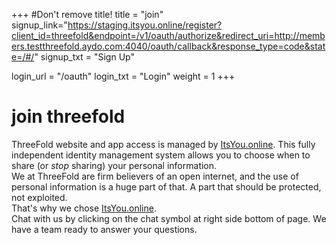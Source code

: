 +++
#Don't remove title!
title = "join"
signup_link="https://staging.itsyou.online/register?client_id=threefold&endpoint=/v1/oauth/authorize&redirect_uri=http://members.testthreefold.aydo.com:4040/oauth/callback&response_type=code&state=/#/"
signup_txt = "Sign Up"

login_url = "/oauth"
login_txt = "Login"
weight = 1
+++
# join threefold

ThreeFold website and app access is managed by [ItsYou.online](https://itsyou.online/). This fully independent identity management system allows you to choose when to share (or *stop* sharing) your personal information.
<br>
We at ThreeFold are firm believers of an open internet, and the use of personal information is a huge part of that. A part that should be protected, not exploited.
<br>
That's why we chose [ItsYou.online](https://itsyou.online/).
<br>
Chat with us by clicking on the chat symbol at right side bottom of page. We have a team ready to answer your questions.
